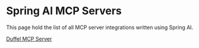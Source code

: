 # Spring AI MCP Servers

This page hold the list of all MCP server integrations written using Spring AI.

[Duffel MCP Server](https://github.com/sainathkistapur/spring-ai-mcp-servers/tree/master/mcp.server.duffel)
